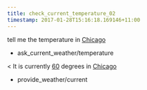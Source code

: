 ```yaml
---
title: check_current_temperature_02
timestamp: 2017-01-28T15:16:18.169146+11:00
---
```


tell me the temperature in [Chicago](city)
* ask_current_weather/temperature

< It is currently [60](temperature) degrees in [Chicago](city)
* provide_weather/current
